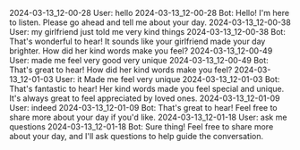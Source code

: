 2024-03-13_12-00-28 User: hello
2024-03-13_12-00-28 Bot: Hello! I'm here to listen. Please go ahead and tell me about your day.
2024-03-13_12-00-38 User: my girlfriend just told me very kind things
2024-03-13_12-00-38 Bot: That's wonderful to hear! It sounds like your girlfriend made your day brighter. How did her kind words make you feel?
2024-03-13_12-00-49 User: made me feel very good very unique
2024-03-13_12-00-49 Bot: That's great to hear! How did her kind words make you feel?
2024-03-13_12-01-03 User: it Made me feel very unique
2024-03-13_12-01-03 Bot: That's fantastic to hear! Her kind words made you feel special and unique. It's always great to feel appreciated by loved ones.
2024-03-13_12-01-09 User: indeed
2024-03-13_12-01-09 Bot: That's great to hear! Feel free to share more about your day if you'd like.
2024-03-13_12-01-18 User: ask me questions
2024-03-13_12-01-18 Bot: Sure thing! Feel free to share more about your day, and I'll ask questions to help guide the conversation.
